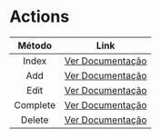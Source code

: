 # Actions

|  Método  |              Link               |
| :------: | :-----------------------------: |
|  Index   |  [Ver Documentação](index.md)   |
|   Add    |   [Ver Documentação](add.md)    |
|   Edit   |   [Ver Documentação](edit.md)   |
| Complete | [Ver Documentação](complete.md) |
|  Delete  |  [Ver Documentação](delete.md)  |
